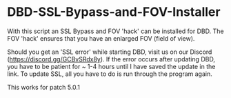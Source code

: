 # DBD-SSL-Bypass-and-FOV-Installer
With this script an SSL Bypass and FOV 'hack' can be installed for DBD.
The FOV 'hack' ensures that you have an enlarged FOV (field of view).

Should you get an 'SSL error' while starting DBD, visit us on our Discord (https://discord.gg/GCBvSRdx8y).
If the error occurs after updating DBD, you have to be patient for ~ 1-4 hours until I have saved the update in the link.
To update SSL, all you have to do is run through the program again.

This works for patch 5.0.1
